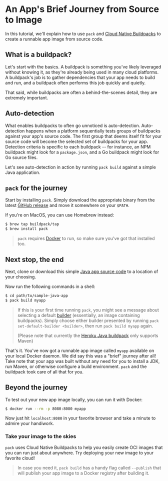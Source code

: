 # An App's Brief Journey from Source to Image

In this tutorial, we'll explain how to use `pack` and [Cloud Native Buildpacks](https://buildpacks.io/) to
create a runnable app image from source code.

## What is a buildpack?

Let's start with the basics. A buildpack is something you've likely leveraged without knowing it, as they're already
being used in many cloud platforms. A buildpack's job is to gather dependencies that your app needs to build and run,
and a buildpack often performs this job quickly and quietly.

That said, while buildpacks are often a behind-the-scenes detail, they are extremely important.

## Auto-detection

What enables buildpacks to often go unnoticed is auto-detection. Auto-detection happens when a platform sequentially
tests groups of buildpacks against your app's source code. The first group that deems itself fit for your source code
will become the selected set of buildpacks for your app. Detection criteria is specific to each buildpack -- for
instance, an NPM buildpack might look for a `package.json`, and a Go buildpack might look for Go source files.

Let's see auto-detection in action by running `pack build` against a simple Java application.

## `pack` for the journey

Start by installing `pack`. Simply download the appropriate binary from the latest
[GitHub release](https://github.com/buildpack/pack/releases) and move it somewhere on your `$PATH`.

If you're on MacOS, you can use Homebrew instead:

```bash
$ brew tap buildpack/tap
$ brew install pack
```

> `pack` requires [Docker](https://www.docker.com/get-started) to run, so make sure you've got that installed too.

## Next stop, the end

Next, clone or download this simple [Java app source code](https://github.com/buildpack/sample-java-app) to a location
of your choosing.

Now run the following commands in a shell:

```bash
$ cd path/to/sample-java-app
$ pack build myapp
```

> If this is your first time running `pack`, you might see a message about selecting a default
> [builder](../../README.md#working-with-builders-using-create-builder) (essentially, an image containing buildpacks). Simply choose
> either builder presented by running `pack set-default-builder <builder>`, then run `pack build myapp` again.
>
> (Please note that currently the
> [Heroku Java buildpack](https://github.com/heroku/java-buildpack#heroku-cloud-native-buildpack-for-java)
> only supports Maven)

That's it. You've now got a runnable app image called `myapp` available on your local Docker daemon.
We did say this was a "brief" journey after all! Take note that your app was built without any need for you to install
a JDK, run Maven, or otherwise configure a build environment. `pack` and the buildpack took care of all that for you.

## Beyond the journey

To test out your new app image locally, you can run it with Docker:

```bash
$ docker run --rm -p 8080:8080 myapp
```

Now just hit `localhost:8080` in your favorite browser and take a minute to admire your handiwork.

### Take your image to the skies

`pack` uses Cloud Native Buildpacks to help you easily create OCI images that you can run just about anywhere. Try
deploying your new image to your favorite cloud!

> In case you need it, `pack build` has a handy flag called `--publish` that will publish your app image to a Docker
> registry after building it.